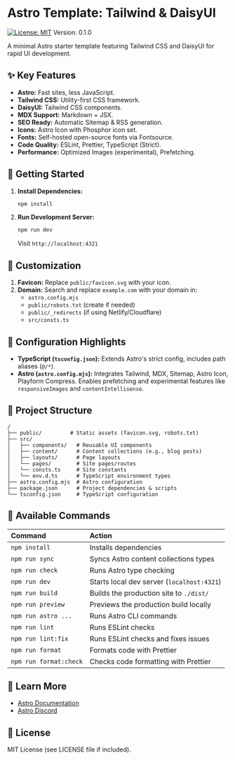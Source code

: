 # Astro Template: Tailwind & DaisyUI

[![License: MIT](https://img.shields.io/badge/License-MIT-yellow.svg)](https://opensource.org/licenses/MIT)
Version: 0.1.0

A minimal Astro starter template featuring Tailwind CSS and DaisyUI for rapid UI development.

## ✨ Key Features

- **Astro:** Fast sites, less JavaScript.
- **Tailwind CSS:** Utility-first CSS framework.
- **DaisyUI:** Tailwind CSS components.
- **MDX Support:** Markdown + JSX.
- **SEO Ready:** Automatic Sitemap & RSS generation.
- **Icons:** Astro Icon with Phosphor icon set.
- **Fonts:** Self-hosted open-source fonts via Fontsource.
- **Code Quality:** ESLint, Prettier, TypeScript (Strict).
- **Performance:** Optimized Images (experimental), Prefetching.

## 🚀 Getting Started

1.  **Install Dependencies:**
    ```bash
    npm install
    ```
2.  **Run Development Server:**
    ```bash
    npm run dev
    ```
    Visit `http://localhost:4321`

## 🎨 Customization

1.  **Favicon:** Replace `public/favicon.svg` with your icon.
2.  **Domain:** Search and replace `example.com` with your domain in:
    - `astro.config.mjs`
    - `public/robots.txt` (create if needed)
    - `public/_redirects` (if using Netlify/Cloudflare)
    - `src/consts.ts`

## 🔧 Configuration Highlights

- **TypeScript (`tsconfig.json`):** Extends Astro's strict config, includes path aliases (`@/*`).
- **Astro (`astro.config.mjs`):** Integrates Tailwind, MDX, Sitemap, Astro Icon, Playform Compress. Enables prefetching and experimental features like `responsiveImages` and `contentIntellisense`.

## 📁 Project Structure

```
/
├── public/         # Static assets (favicon.svg, robots.txt)
├── src/
│   ├── components/   # Reusable UI components
│   ├── content/      # Content collections (e.g., blog posts)
│   ├── layouts/      # Page layouts
│   └── pages/        # Site pages/routes
│   └── consts.ts     # Site constants
│   └── env.d.ts      # TypeScript environment types
├── astro.config.mjs  # Astro configuration
├── package.json      # Project dependencies & scripts
└── tsconfig.json     # TypeScript configuration
```

## 🧞 Available Commands

| Command                | Action                                     |
| :--------------------- | :----------------------------------------- |
| `npm install`          | Installs dependencies                      |
| `npm run sync`         | Syncs Astro content collections types      |
| `npm run check`        | Runs Astro type checking                   |
| `npm run dev`          | Starts local dev server (`localhost:4321`) |
| `npm run build`        | Builds the production site to `./dist/`    |
| `npm run preview`      | Previews the production build locally      |
| `npm run astro ...`    | Runs Astro CLI commands                    |
| `npm run lint`         | Runs ESLint checks                         |
| `npm run lint:fix`     | Runs ESLint checks and fixes issues        |
| `npm run format`       | Formats code with Prettier                 |
| `npm run format:check` | Checks code formatting with Prettier       |

## 👀 Learn More

- [Astro Documentation](https://docs.astro.build)
- [Astro Discord](https://astro.build/chat)

## 📄 License

MIT License (see LICENSE file if included).
